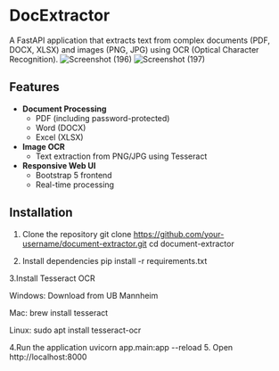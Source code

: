 # DocExtractor
A FastAPI application that extracts text from complex documents (PDF, DOCX, XLSX) and images (PNG, JPG) using OCR (Optical Character Recognition).
![Screenshot (196)](https://github.com/user-attachments/assets/0938d834-f381-49fc-9526-330bf6f44c38)
![Screenshot (197)](https://github.com/user-attachments/assets/88539be8-ce8c-4284-8a9d-c00de05b0725)


## Features

- **Document Processing**  
  - PDF (including password-protected)
  - Word (DOCX)
  - Excel (XLSX)
- **Image OCR**  
  - Text extraction from PNG/JPG using Tesseract
- **Responsive Web UI**  
  - Bootstrap 5 frontend
  - Real-time processing

## Installation

1. Clone the repository
   git clone https://github.com/your-username/document-extractor.git
   cd document-extractor
   
3. Install dependencies
pip install -r requirements.txt

3.Install Tesseract OCR

Windows: Download from UB Mannheim

Mac: brew install tesseract

Linux: sudo apt install tesseract-ocr

4.Run the application
uvicorn app.main:app --reload
5. Open http://localhost:8000
